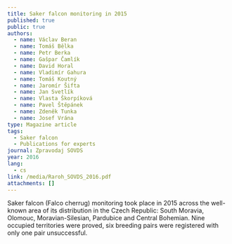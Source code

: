 ```yaml
---
title: Saker falcon monitoring in 2015
published: true
public: true
authors:
  - name: Václav Beran
  - name: Tomáš Bělka
  - name: Petr Berka
  - name: Gašpar Čamlík
  - name: David Horal
  - name: Vladimír Gahura
  - name: Tomáš Koutný
  - name: Jaromír Šifta
  - name: Jan Svetlík
  - name: Vlasta Škorpíková
  - name: Pavel Štěpánek
  - name: Zdeněk Tunka
  - name: Josef Vrána
type: Magazine article
tags:
  - Saker falcon
  - Publications for experts
journal: Zpravodaj SOVDS
year: 2016
lang:
  - cs
link: /media/Raroh_SOVDS_2016.pdf
attachments: []
---
```

Saker falcon (Falco cherrug) monitoring took place in 2015 across the well-known area of its distribution in the Czech Republic: South Moravia, Olomouc, Moravian-Silesian, Pardubice and Central Bohemian. Nine occupied territories were proved, six breeding pairs were registered with only one pair unsuccessful.
